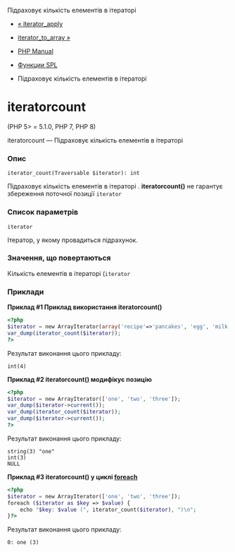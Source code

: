 Підраховує кількість елементів в ітераторі

-   [« iterator\_apply](function.iterator-apply.html)
    
-   [iterator\_to\_array »](function.iterator-to-array.html)
    
-   [PHP Manual](index.html)
    
-   [Функции SPL](ref.spl.html)
    
-   Підраховує кількість елементів в ітераторі
    

# iteratorcount

(PHP 5> = 5.1.0, PHP 7, PHP 8)

iteratorcount — Підраховує кількість елементів в ітераторі

### Опис

```methodsynopsis
iterator_count(Traversable $iterator): int
```

Підраховує кількість елементів в ітераторі . **iteratorcount()** не гарантує збереження поточної позиції `iterator`

### Список параметрів

`iterator`

Ітератор, у якому провадиться підрахунок.

### Значення, що повертаються

Кількість елементів в ітераторі (`iterator`

### Приклади

**Приклад #1 Приклад використання **iteratorcount()****

```php
<?php
$iterator = new ArrayIterator(array('recipe'=>'pancakes', 'egg', 'milk', 'flour'));
var_dump(iterator_count($iterator));
?>
```

Результат виконання цього прикладу:

```
int(4)
```

**Приклад #2 **iteratorcount()** модифікує позицію**

```php
<?php
$iterator = new ArrayIterator(['one', 'two', 'three']);
var_dump($iterator->current());
var_dump(iterator_count($iterator));
var_dump($iterator->current());
?>
```

Результат виконання цього прикладу:

```
string(3) "one"
int(3)
NULL
```

**Приклад #3 **iteratorcount()** у циклі [foreach](control-structures.foreach.html)**

```php
<?php
$iterator = new ArrayIterator(['one', 'two', 'three']);
foreach ($iterator as $key => $value) {
    echo "$key: $value (", iterator_count($iterator), ")\n";
}?>
```

Результат виконання цього прикладу:

```
0: one (3)
```